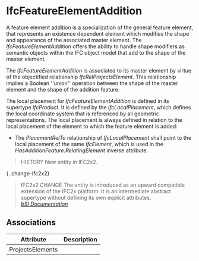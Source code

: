 IfcFeatureElementAddition
=========================
A feature element addition is a specialization of the general feature element,
that represents an existence dependent element which modifies the shape and
appearance of the associated master element. The _IfcFeatureElementAddition_
offers the ability to handle shape modifiers as semantic objects within the
IFC object model that add to the shape of the master element.  
  
The _IfcFeatureElementAddition_ is associated to its master element by virtue
of the objectified relationship _IfcRelProjectsElement_. This relationship
implies a Boolean ''union'' operation between the shape of the master element
and the shape of the addition feature.  
  
The local placement for _IfcFeatureElementAddition_ is defined in its
supertype _IfcProduct_. It is defined by the _IfcLocalPlacement_, which
defines the local coordinate system that is referenced by all geometric
representations. The local placement is always defined in relation to the
local placement of the element to which the feature element is added:  
  
* The _PlacementRelTo_ relationship of _IfcLocalPlacement_ shall point to the local placement of the same _IfcElement_, which is used in the _HasAdditionFeature.RelatingElement_ inverse attribute.   
  
> HISTORY  New entity in IFC2x2.  
  
{ .change-ifc2x2}  
> IFC2x2 CHANGE  The entity is introduced as an upward compatible extension of
> the IFC2x platform. It is an intermediate abstract supertype without
> defining its own explicit attributes.  
[ _bSI
Documentation_](https://standards.buildingsmart.org/IFC/DEV/IFC4_2/FINAL/HTML/schema/ifcproductextension/lexical/ifcfeatureelementaddition.htm)


Associations
------------
| Attribute        | Description   |
|------------------|---------------|
| ProjectsElements |               |

